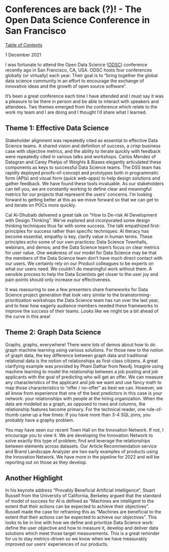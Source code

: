 # Conferences are back (?)! - The Open Data Science Conference in San Francisco
[Table of Contents](toc.md)  

1 December 2021

I was fortunate to attend the Open Data Science ([ODSC](https://odsc.com/california/)) conference recently ago in San Francisco, CA, USA. ODSC hosts four conferences globally (or virtually) each year. Their goal is to “bring together the global data science community in an effort to encourage the exchange of innovative ideas and the growth of open source software”.

It’s been a great conference each time I have attended and I must say it was a pleasure to be there in person and be able to interact with speakers and attendees. Two themes emerged from the conference which relate to the work my team and I are doing and I thought I’d share what I learned.

## Theme 1: Effective Data Science

Stakeholder alignment was repeatedly cited as essential to effective Data Science teams. A shared vision and definition of success, a crisp business case with objective metrics, and the ability to iterate quickly with feedback were repeatedly cited in various talks and workshops. Carlos Mendez of Datagran and Carey Phelps of Weights & Biases elegantly articulated these components as keys to successful Data Science teams. The DSS team has rapidly deployed proofs-of-concept and prototypes both in programmatic form (APIs) and visual form (quick web-apps) to help design solutions and gather feedback. We have found these tools invaluable. As our stakeholders can tell you, we are constantly working to define clear and meaningful metrics for our projects that represent the users’ concerns. I’m looking forward to getting better at this as we move forward so that we can get to and iterate on POCs more quickly.

Cal Al-Dhubaib delivered a great talk on “How to De-risk AI Development with Design Thinking”. We’ve explored and incorporated some design thinking techniques thus far with some success. The talk empathized first-principles for success rather than specific techniques: AI literacy has become essential, empathy is key, clarify value in human terms. These principles echo some of our own practices: Data Science Townhalls, webinars, and demos; and the Data Science team’s focus on clear metrics for user value. One weakness of our model for Data Science may be that the members of the Data Science team don’t have much direct contact with our users. We certainly rely on our Product colleagues to be experts on what our users need. We couldn’t do meaningful work without them. A sensible process to help the Data Scientists get closer to the user joy and pain points should only increase our effectiveness.

It was reassuring to see a few presenters share frameworks for Data Science project generation that look very similar to the brainstorming-prioritization workshops the Data Science team has run over the last year, and to hear how eagerly audience members needed these frameworks to improve the success of their teams. Looks like we might be a bit ahead of the curve in this area!

## Theme 2: Graph Data Science

Graphs, graphs, everywhere! There were lots of demos about how to do graph machine learning using various solutions. For those new to the notion of graph data, the key difference between graph data and traditional relational data is the notion of relationships as first-class citizens. A great clarifying example was provided by Phani Dathar from Neo4j. Imagine using machine learning to model the relationship between a job posting and job applicants with the goal of predicting who will get an offer. We can measure any characteristics of the applicant and job we want and use fancy math to map those characteristics to “offer / no-offer” as best we can. However, we all know from experience that one of the best predictors in this case is your network: your relationships with people at the hiring organization. When the data are modeled as a graph, as opposed to rows and columns, the relationship features become primary. For the technical reader, one rule-of-thumb came up a few times: If you have more than 3-4 SQL joins, you probably have a graphy problem.

You may have seen our recent Town Hall on the Innovation Network. If not, I encourage you to view it. We are developing the Innovation Network to solve exactly this type of problem; find and leverage the relationships between elements across datasets. Our Article Recommendation service and Brand Landscape Analyzer are two early examples of products using the Innovation Network. We have more in the pipeline for 2022 and will be reporting out on those as they develop.

## Another Highlight

In his keynote address “Provably Beneficial Artificial Intelligence“, Stuart Russell from the University of California, Berkeley argued that the standard of model of success for AI is defined as “Machines are intelligent to the extent that their actions can be expected to achieve their objectives”. Russell made the case for reframing this as “Machines are beneficial to the extent that their actions can be expected to achieve our objectives”. This looks to be in line with how we define and prioritize Data Science work: define the user objective and how to measure it, develop and deliver data solutions which meet those target measurements. This is a great reminder for us to stay metrics-driven so we know when we have measurably improved our users’ experiences of our products.